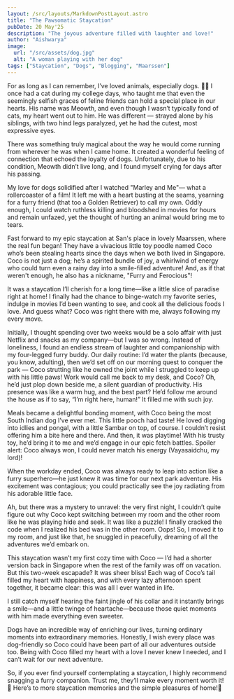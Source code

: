 ```yaml
---
layout: /src/layouts/MarkdownPostLayout.astro
title: "The Pawsomatic Staycation"
pubDate: 20 May'25
description: "The joyous adventure filled with laughter and love!"
author: "Aishwarya"
image:
  url: "/src/assets/dog.jpg"
  alt: "A woman playing with her dog"
tags: ["Staycation", "Dogs", "Blogging", "Maarssen"]
---
```


For as long as I can remember, I’ve loved animals, especially dogs. 🐾✨
I once had a cat during my college days, who taught me that even the seemingly selfish graces of feline friends can hold a special place in our hearts. His name was Meowth, and even though I wasn’t typically fond of cats, my heart went out to him. He was different — strayed alone by his siblings, with two hind legs paralyzed, yet he had the cutest, most expressive eyes. 

There was something truly magical about the way he would come running from wherever he was when I came home. It created a wonderful feeling of connection that echoed the loyalty of dogs. Unfortunately, due to his condition, Meowth didn’t live long, and I found myself crying for days after his passing. 

My love for dogs solidified after I watched "Marley and Me"— what a rollercoaster of a film! It left me with a heart busting at the seams, yearning for a furry friend (that too a Golden Retriever) to call my own. Oddly enough, I could watch ruthless killing and bloodshed in movies for hours and remain unfazed, yet the thought of hurting an animal would bring me to tears. 

Fast forward to my epic staycation at San's place in lovely Maarssen, where the real fun began! They have a vivacious little toy poodle named Coco who’s been stealing hearts since the days when we both lived in Singapore. Coco is not just a dog; he’s a spirited bundle of joy, a whirlwind of energy who could turn even a rainy day into a smile-filled adventure! And, as if that weren't enough, he also has a nickname, "Furry and Ferocious"!

It was a staycation I’ll cherish for a long time—like a little slice of paradise right at home! I finally had the chance to binge-watch my favorite series, indulge in movies I’d been wanting to see, and cook all the delicious foods I love. And guess what? Coco was right there with me, always following my every move.

Initially, I thought spending over two weeks would be a solo affair with just Netflix and snacks as my company—but I was so wrong. Instead of loneliness, I found an endless stream of laughter and companionship with my four-legged furry buddy. Our daily routine: I’d water the plants (because, you know, adulting), then we’d set off on our morning quest to conquer the park — Coco strutting like he owned the joint while I struggled to keep up with his little paws! Work would call me back to my desk, and Coco? Oh, he’d just plop down beside me, a silent guardian of productivity. His presence was like a warm hug, and the best part? He’d follow me around the house as if to say, “I’m right here, human!” It filled me with such joy. 

Meals became a delightful bonding moment, with Coco being the most South Indian dog I’ve ever met. This little pooch had taste! He loved digging into idlies and pongal, with a little Sambar on top, of course. I couldn’t resist offering him a bite here and there. And then, it was playtime! With his trusty toy, he’d bring it to me and we’d engage in our epic fetch battles. Spoiler alert: Coco always won, I could never match his energy (Vayasaidchu, my lord)!

When the workday ended, Coco was always ready to leap into action like a furry superhero—he just knew it was time for our next park adventure. His excitement was contagious; you could practically see the joy radiating from his adorable little face.

Ah, but there was a mystery to unravel: the very first night, I couldn’t quite figure out why Coco kept switching between my room and the other room like he was playing hide and seek. It was like a puzzle! I finally cracked the code when I realized his bed was in the other room. Oops! So, I moved it to my room, and just like that, he snuggled in peacefully, dreaming of all the adventures we’d embark on.

This staycation wasn’t my first cozy time with Coco — I’d had a shorter version back in Singapore when the rest of the family was off on vacation. But this two-week escapade? It was sheer bliss! Each wag of Coco’s tail filled my heart with happiness, and with every lazy afternoon spent together, it became clear: this was all I ever wanted in life.

I still catch myself hearing the faint jingle of his collar and it instantly brings a smile—and a little twinge of heartache—because those quiet moments with him made everything even sweeter. 

Dogs have an incredible way of enriching our lives, turning ordinary moments into extraordinary memories. Honestly, I wish every place was dog-friendly so Coco could have been part of all our adventures outside too. Being with Coco filled my heart with a love I never knew I needed, and I can’t wait for our next adventure. 

So, if you ever find yourself contemplating a staycation, I highly recommend snagging a furry companion. Trust me, they’ll make every moment worth it! 🐶 Here’s to more staycation memories and the simple pleasures of home!💖

